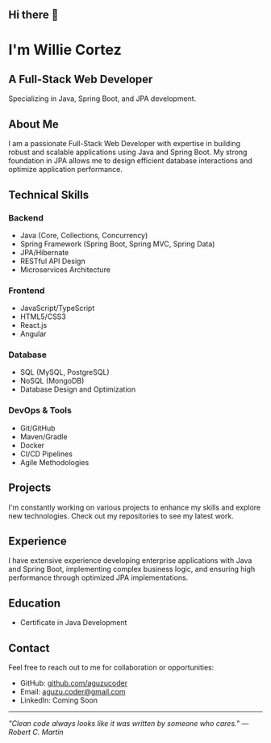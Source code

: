 ## Hi there 👋

<!--
**AguzuCoder/AguzuCoder** is a ✨ _special_ ✨ repository because its `README.md` (this file) appears on your GitHub profile.

Here are some ideas to get you started:

- 🔭 I’m currently working on ...
- 🌱 I’m currently learning ...
- 👯 I’m looking to collaborate on ...
- 🤔 I’m looking for help with ...
- 💬 Ask me about ...
- 📫 How to reach me: ...
- 😄 Pronouns: ...
- ⚡ Fun fact: ...
-->
# I'm Willie Cortez

## A Full-Stack Web Developer

Specializing in Java, Spring Boot, and JPA development.

## About Me

I am a passionate Full-Stack Web Developer with expertise in building robust and scalable applications using Java and Spring Boot. My strong foundation in JPA allows me to design efficient database interactions and optimize application performance.

## Technical Skills

### Backend
- Java (Core, Collections, Concurrency)
- Spring Framework (Spring Boot, Spring MVC, Spring Data)
- JPA/Hibernate
- RESTful API Design
- Microservices Architecture

### Frontend
- JavaScript/TypeScript
- HTML5/CSS3
- React.js
- Angular

### Database
- SQL (MySQL, PostgreSQL)
- NoSQL (MongoDB)
- Database Design and Optimization

### DevOps & Tools
- Git/GitHub
- Maven/Gradle
- Docker
- CI/CD Pipelines
- Agile Methodologies

## Projects

I'm constantly working on various projects to enhance my skills and explore new technologies. Check out my repositories to see my latest work.

## Experience

I have extensive experience developing enterprise applications with Java and Spring Boot, implementing complex business logic, and ensuring high performance through optimized JPA implementations.

## Education

- Certificate in Java Development

## Contact

Feel free to reach out to me for collaboration or opportunities:

- GitHub: [github.com/aguzucoder](https://github.com/aguzucoder)
- Email: aguzu.coder@gmail.com
- LinkedIn: Coming Soon

---

*"Clean code always looks like it was written by someone who cares." — Robert C. Martin*

